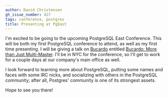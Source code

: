 ```yaml
---
author: David Christensen
gh_issue_number: 427
tags: conference, postgres
title: Presenting at PgEast
---
```




I'm excited to be going to the upcoming PostgreSQL East Conference.  This will be both my first PostgreSQL conference to attend, as well as my first time presenting.  I will be giving a talk on [Bucardo](http://bucardo.org) entitled [Bucardo: More than Just Multi-Master](https://www.postgresqlconference.org/content/bucardo-more-just-multi-master).  I'll be in NYC for the conference, so I'll get to work for a couple days at our company's main office as well.

I look forward to learning more about PostgreSQL, putting some names and faces with some IRC nicks, and socializing with others in the PostgreSQL community; after all, Postgres' community is one of its strongest assets.

Hope to see you there!


